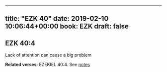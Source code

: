 
---
title: "EZK 40"
date: 2019-02-10 10:06:44+00:00
book: EZK
draft: false
---

## EZK 40:4

Lack of attention can cause a big problem

**Related verses**: EZEKIEL 40:4. See [notes](https://my.bible.com/notes/3096547309216588659)

